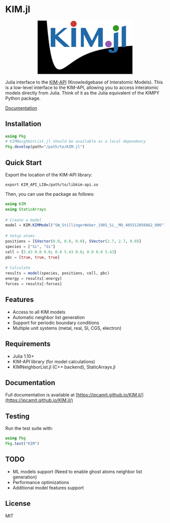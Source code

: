 # KIM.jl

<p align="center">
<img src="./kimapijl.png" alt="KIM API JL Logo" width="300" />
</p>

Julia interface to the [KIM-API](https:https://kim-api.readthedocs.io) (Knowledgebase of Interatomic Models). 
This is a low-level interface to the KIM-API, allowing you to access interatomic models directly from Julia.
Think of it as the Julia equivalent of the KIMPY Python package.

[Documentation](https://ipcamit.github.io/KIM.jl/)

## Installation

```julia
using Pkg
# KIMNeighborList.jl should be available as a local dependency
Pkg.develop(path="/path/to/KIM.jl")
```

## Quick Start

Export the location of the KIM-API library:

```shell
export KIM_API_LIB=/path/to/libkim-api.so
```

Then, you can use the package as follows:

```julia
using KIM
using StaticArrays

# Create a model
model = KIM.KIMModel("SW_StillingerWeber_1985_Si__MO_405512056662_006")

# Setup atoms
positions = [SVector(0.0, 0.0, 0.0), SVector(2.7, 2.7, 0.0)]
species = ["Si", "Si"]
cell = [5.43 0.0 0.0; 0.0 5.43 0.0; 0.0 0.0 5.43]
pbc = [true, true, true]

# Calculate
results = model(species, positions, cell, pbc)
energy = results[:energy]
forces = results[:forces]
```

## Features

- Access to all KIM models
- Automatic neighbor list generation
- Support for periodic boundary conditions
- Multiple unit systems (metal, real, SI, CGS, electron)

## Requirements

- Julia 1.10+
- KIM-API library (for model calculations)
- KIMNeighborList.jl (C++ backend), StaticArrays.jl


## Documentation

Full documentation is available at [https://ipcamit.github.io/KIM.jl/](https://ipcamit.github.io/KIM.jl/)

## Testing

Run the test suite with:

```julia
using Pkg
Pkg.test("KIM")
```

## TODO
- ML models support (Need to enable ghost atoms neighbor list generation)
- Performance optimizations
- Additional model features support

## License

MIT
